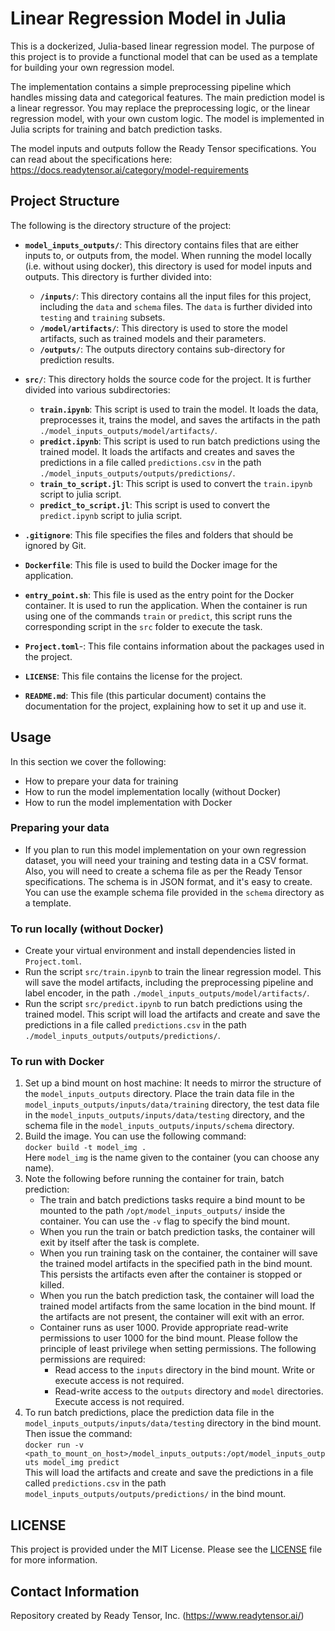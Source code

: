 # Linear Regression Model in Julia

This is a dockerized, Julia-based linear regression model. The purpose of this project is to provide a functional model that can be used as a template for building your own regression model.

The implementation contains a simple preprocessing pipeline which handles missing data and categorical features. The main prediction model is a linear regressor. You may replace the preprocessing logic, or the linear regression model, with your own custom logic. The model is implemented in Julia scripts for training and batch prediction tasks.

The model inputs and outputs follow the Ready Tensor specifications. You can read about the specifications here: https://docs.readytensor.ai/category/model-requirements

## Project Structure

The following is the directory structure of the project:

- **`model_inputs_outputs/`**: This directory contains files that are either inputs to, or outputs from, the model. When running the model locally (i.e. without using docker), this directory is used for model inputs and outputs. This directory is further divided into:
  - **`/inputs/`**: This directory contains all the input files for this project, including the `data` and `schema` files. The `data` is further divided into `testing` and `training` subsets.
  - **`/model/artifacts/`**: This directory is used to store the model artifacts, such as trained models and their parameters.
  - **`/outputs/`**: The outputs directory contains sub-directory for prediction results.
- **`src/`**: This directory holds the source code for the project. It is further divided into various subdirectories:

  - **`train.ipynb`**: This script is used to train the model. It loads the data, preprocesses it, trains the model, and saves the artifacts in the path `./model_inputs_outputs/model/artifacts/`.
  - **`predict.ipynb`**: This script is used to run batch predictions using the trained model. It loads the artifacts and creates and saves the predictions in a file called `predictions.csv` in the path `./model_inputs_outputs/outputs/predictions/`.
  - **`train_to_script.jl`**: This script is used to convert the `train.ipynb` script to julia script.
  - **`predict_to_script.jl`**: This script is used to convert the `predict.ipynb` script to julia script.

- **`.gitignore`**: This file specifies the files and folders that should be ignored by Git.
- **`Dockerfile`**: This file is used to build the Docker image for the application.
- **`entry_point.sh`**: This file is used as the entry point for the Docker container. It is used to run the application. When the container is run using one of the commands `train` or `predict`, this script runs the corresponding script in the `src` folder to execute the task.
- **`Project.toml`**-: This file contains information about the packages used in the project.
- **`LICENSE`**: This file contains the license for the project.
- **`README.md`**: This file (this particular document) contains the documentation for the project, explaining how to set it up and use it.

## Usage

In this section we cover the following:

- How to prepare your data for training
- How to run the model implementation locally (without Docker)
- How to run the model implementation with Docker

### Preparing your data

- If you plan to run this model implementation on your own regression dataset, you will need your training and testing data in a CSV format. Also, you will need to create a schema file as per the Ready Tensor specifications. The schema is in JSON format, and it's easy to create. You can use the example schema file provided in the `schema` directory as a template.

### To run locally (without Docker)

- Create your virtual environment and install dependencies listed in `Project.toml`.
- Run the script `src/train.ipynb` to train the linear regression model. This will save the model artifacts, including the preprocessing pipeline and label encoder, in the path `./model_inputs_outputs/model/artifacts/`.
- Run the script `src/predict.ipynb` to run batch predictions using the trained model. This script will load the artifacts and create and save the predictions in a file called `predictions.csv` in the path `./model_inputs_outputs/outputs/predictions/`.

### To run with Docker

1. Set up a bind mount on host machine: It needs to mirror the structure of the `model_inputs_outputs` directory. Place the train data file in the `model_inputs_outputs/inputs/data/training` directory, the test data file in the `model_inputs_outputs/inputs/data/testing` directory, and the schema file in the `model_inputs_outputs/inputs/schema` directory.
2. Build the image. You can use the following command: <br/>
   `docker build -t model_img .` <br/>
   Here `model_img` is the name given to the container (you can choose any name).
3. Note the following before running the container for train, batch prediction:
   - The train and batch predictions tasks require a bind mount to be mounted to the path `/opt/model_inputs_outputs/` inside the container. You can use the `-v` flag to specify the bind mount.
   - When you run the train or batch prediction tasks, the container will exit by itself after the task is complete.
   - When you run training task on the container, the container will save the trained model artifacts in the specified path in the bind mount. This persists the artifacts even after the container is stopped or killed.
   - When you run the batch prediction task, the container will load the trained model artifacts from the same location in the bind mount. If the artifacts are not present, the container will exit with an error.
   - Container runs as user 1000. Provide appropriate read-write permissions to user 1000 for the bind mount. Please follow the principle of least privilege when setting permissions. The following permissions are required:
     - Read access to the `inputs` directory in the bind mount. Write or execute access is not required.
     - Read-write access to the `outputs` directory and `model` directories. Execute access is not required.
4. To run batch predictions, place the prediction data file in the `model_inputs_outputs/inputs/data/testing` directory in the bind mount. Then issue the command: <br/>
   `docker run -v <path_to_mount_on_host>/model_inputs_outputs:/opt/model_inputs_outputs model_img predict` <br/>
   This will load the artifacts and create and save the predictions in a file called `predictions.csv` in the path `model_inputs_outputs/outputs/predictions/` in the bind mount.

## LICENSE

This project is provided under the MIT License. Please see the [LICENSE](LICENSE) file for more information.

## Contact Information

Repository created by Ready Tensor, Inc. (https://www.readytensor.ai/)
